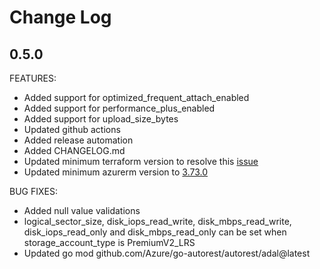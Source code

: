 # Change Log

## 0.5.0
FEATURES:
- Added support for optimized_frequent_attach_enabled
- Added support for performance_plus_enabled
- Added support for upload_size_bytes
- Updated github actions
- Added release automation
- Added CHANGELOG.md
- Updated minimum terraform version to resolve this [issue](https://github.com/hashicorp/terraform/issues/32200)
- Updated minimum azurerm version to [3.73.0](https://github.com/hashicorp/terraform-provider-azurerm/releases/tag/v3.73.0)

BUG FIXES:
- Added null value validations
- logical_sector_size, disk_iops_read_write, disk_mbps_read_write, disk_iops_read_only and disk_mbps_read_only can be set when storage_account_type is PremiumV2_LRS
- Updated go mod github.com/Azure/go-autorest/autorest/adal@latest
